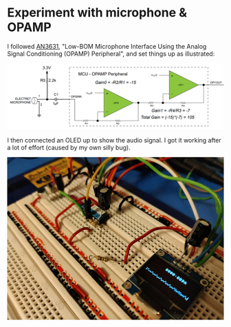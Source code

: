 # Experiment with microphone & OPAMP

I followed
[AN3631](https://ww1.microchip.com/downloads/en/Appnotes/LowBOM-Mic-Interf-Analog-Cond-OPAMP-Periph-DS00003631A.pdf),
"Low-BOM Microphone Interface Using the Analog Signal Conditioning
(OPAMP) Peripheral", and set things up as illustrated:

![schematic from pdf](schematic.png)

I then connected an OLED up to show the audio signal. I got it working
after a lot of effort (caused by my own silly bug).

![me humming](breadboard.jpg)

